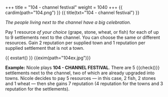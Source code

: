+++
title = "104 - channel festival"
weight = 1040
+++
{{ cardim(path="104.png") }}
{{ title(txt="104 - channel festival") }}

*The people living next to the channel have a big celebration.*

Pay 1 resource *of your choice* (grape, stone, wheat, or fish) for each of up to 9 settlements next to the channel. You can choose the same or different resources. Gain 2 reputation per supplied town and 1 reputation per supplied settlement that is not a town.

{{ exstart() }}
{{exim(path="104ex.jpg")}}

**Example:** Nicole plays **104 - CHANNEL FESTIVAL**. There are 5 {{check()}}
settlements next to the channel, two of which are already upgraded into towns.
Nicole decides to pay 5 resources — in this case, 2 fish, 2 stones and 1 wheat —
then she gains 7 reputation (4 reputation for the towns and 3 reputation for
the settlements).